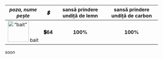| _**poza, nume pește**_ | _**💲**_ | sansă prindere undiță de lemn | sansă prindere undiță de carbon|  
| :-----------: | :-----------: | :-----------: | :-----------: |
| <img src="https://i.imgur.com/csQZTIL.png" alt= “bait” width="69" height="69"> bait | **💲64** | **100%** | **100%** |

soon